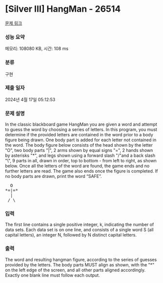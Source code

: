 # [Silver III] HangMan - 26514 

[문제 링크](https://www.acmicpc.net/problem/26514) 

### 성능 요약

메모리: 108080 KB, 시간: 108 ms

### 분류

구현

### 제출 일자

2024년 4월 17일 05:12:53

### 문제 설명

<p>In the classic blackboard game HangMan you are given a word and attempt to guess the word by choosing a series of letters. In this program, you must determine if the provided letters are contained in the word prior to a body figure being drawn. One body part is added for each letter not contained in the word. The body figure below consists of the head shown by the letter "O", two body parts "|", 2 arms shown by equal signs "=", 2 hands shown by asterisks "*", and legs shown using a forward slash "/"and a back slash "\", 9 parts in all, drawn in order, top to bottom - from left to right, as shown below. Once all the letters of the word are found, the game ends and no further letters are read. The game also ends once the figure is completed. If no body parts are drawn, print the word “SAFE”.</p>

<pre>  O
*=|=*
  |
 / \
</pre>

### 입력 

 <p>The first line contains a single positive integer, k, indicating the number of data sets. Each data set is on one line, and consists of a single word S (all capital letters), an integer N, followed by N distinct capital letters.</p>

### 출력 

 <p>The word and resulting hangman figure, according to the series of guesses provided by the letters. The body parts MUST align as shown, with the "*" on the left edge of the screen, and all other parts aligned accordingly. Exactly one blank line must follow each output.</p>


